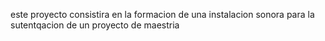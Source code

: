 este proyecto consistira en la formacion de una instalacion sonora para la sutentqacion de un proyecto de maestria
